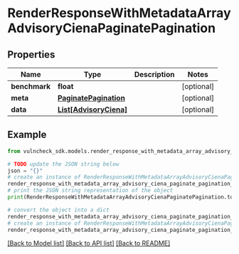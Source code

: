 # RenderResponseWithMetadataArrayAdvisoryCienaPaginatePagination


## Properties

Name | Type | Description | Notes
------------ | ------------- | ------------- | -------------
**benchmark** | **float** |  | [optional] 
**meta** | [**PaginatePagination**](PaginatePagination.md) |  | [optional] 
**data** | [**List[AdvisoryCiena]**](AdvisoryCiena.md) |  | [optional] 

## Example

```python
from vulncheck_sdk.models.render_response_with_metadata_array_advisory_ciena_paginate_pagination import RenderResponseWithMetadataArrayAdvisoryCienaPaginatePagination

# TODO update the JSON string below
json = "{}"
# create an instance of RenderResponseWithMetadataArrayAdvisoryCienaPaginatePagination from a JSON string
render_response_with_metadata_array_advisory_ciena_paginate_pagination_instance = RenderResponseWithMetadataArrayAdvisoryCienaPaginatePagination.from_json(json)
# print the JSON string representation of the object
print(RenderResponseWithMetadataArrayAdvisoryCienaPaginatePagination.to_json())

# convert the object into a dict
render_response_with_metadata_array_advisory_ciena_paginate_pagination_dict = render_response_with_metadata_array_advisory_ciena_paginate_pagination_instance.to_dict()
# create an instance of RenderResponseWithMetadataArrayAdvisoryCienaPaginatePagination from a dict
render_response_with_metadata_array_advisory_ciena_paginate_pagination_from_dict = RenderResponseWithMetadataArrayAdvisoryCienaPaginatePagination.from_dict(render_response_with_metadata_array_advisory_ciena_paginate_pagination_dict)
```
[[Back to Model list]](../README.md#documentation-for-models) [[Back to API list]](../README.md#documentation-for-api-endpoints) [[Back to README]](../README.md)


